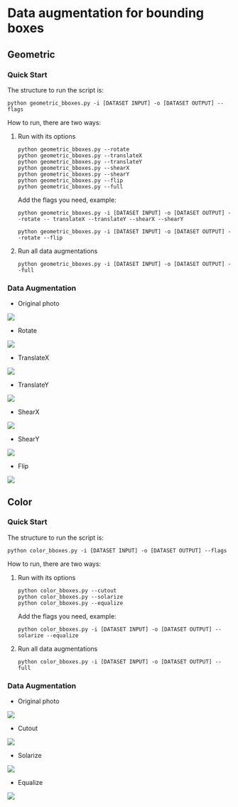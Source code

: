 # Data augmentation for bounding boxes

## Geometric

### Quick Start

The structure to run the script is:

`python geometric_bboxes.py -i [DATASET INPUT] -o [DATASET OUTPUT] --flags`

How to run, there are two ways:

1) Run with its options

    ```
	python geometric_bboxes.py --rotate
    python geometric_bboxes.py --translateX
    python geometric_bboxes.py --translateY
    python geometric_bboxes.py --shearX
    python geometric_bboxes.py --shearY
    python geometric_bboxes.py --flip
    python geometric_bboxes.py --full
	```
    
	Add the flags you need, example:
	
    `python geometric_bboxes.py -i [DATASET INPUT] -o [DATASET OUTPUT] --rotate --
	translateX --translateY --shearX --shearY`
	
    `python geometric_bboxes.py -i [DATASET INPUT] -o [DATASET OUTPUT] --rotate --flip`
    
2) Run all data augmentations

    `python geometric_bboxes.py -i [DATASET INPUT] -o [DATASET OUTPUT] --full`

### Data Augmentation

* Original photo

<img src="assets/orginal photo.png">

* Rotate

<img src="assets/geometric_rotate.png">

* TranslateX

<img src="assets/geometric_translateX.png">

* TranslateY

<img src="assets/geometric_translateY.png">

* ShearX

<img src="assets/geometric_shearX.png">

* ShearY

<img src="assets/geometric_shearY.png">

* Flip

<img src="assets/geometric_flip.png">




## Color

### Quick Start

The structure to run the script is:

`python color_bboxes.py -i [DATASET INPUT] -o [DATASET OUTPUT] --flags`

How to run, there are two ways:

1) Run with its options

    ```
	python color_bboxes.py --cutout
    python color_bboxes.py --solarize
    python color_bboxes.py --equalize
	```
    
	Add the flags you need, example:
	
    `python color_bboxes.py -i [DATASET INPUT] -o [DATASET OUTPUT] --solarize --equalize`
    
2) Run all data augmentations

    `python color_bboxes.py -i [DATASET INPUT] -o [DATASET OUTPUT] --full`

### Data Augmentation

* Original photo

<img src="assets/orginal photo.png">

* Cutout

<img src="assets/color_cutout.png">

* Solarize

<img src="assets/color_solarize.png">

* Equalize

<img src="assets/color_equalize.png">


